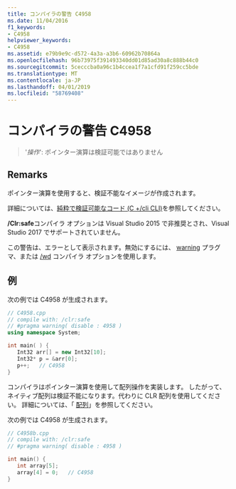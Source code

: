 ```yaml
---
title: コンパイラの警告 C4958
ms.date: 11/04/2016
f1_keywords:
- C4958
helpviewer_keywords:
- C4958
ms.assetid: e79b9e9c-d572-4a3a-a3b6-60962b70864a
ms.openlocfilehash: 96b73975f391493340dd01d85ad30a8c888b44c0
ms.sourcegitcommit: 5cecccba0a96c1b4ccea1f7a1cfd91f259cc5bde
ms.translationtype: MT
ms.contentlocale: ja-JP
ms.lasthandoff: 04/01/2019
ms.locfileid: "58769408"
---
```

# <a name="compiler-warning-c4958"></a>コンパイラの警告 C4958

> '*操作*': ポインター演算は検証可能ではありません

## <a name="remarks"></a>Remarks

ポインター演算を使用すると、検証不能なイメージが作成されます。

詳細については、[純粋で検証可能なコード (C +/cli CLI)](../../dotnet/pure-and-verifiable-code-cpp-cli.md)を参照してください。

**/Clr:safe**コンパイラ オプションは Visual Studio 2015 で非推奨とされ、Visual Studio 2017 でサポートされていません。

この警告は、エラーとして表示されます。無効にするには、 [warning](../../preprocessor/warning.md) プラグマ、または [/wd](../../build/reference/compiler-option-warning-level.md) コンパイラ オプションを使用します。

## <a name="example"></a>例

次の例では C4958 が生成されます。

```cpp
// C4958.cpp
// compile with: /clr:safe
// #pragma warning( disable : 4958 )
using namespace System;

int main( ) {
   Int32 arr[] = new Int32[10];
   Int32* p = &arr[0];
   p++;   // C4958
}
```

コンパイラはポインター演算を使用して配列操作を実装します。 したがって、ネイティブ配列は検証不能になります。代わりに CLR 配列を使用してください。 詳細については、「 [配列](../../extensions/arrays-cpp-component-extensions.md)」を参照してください。

次の例では C4958 が生成されます。

```cpp
// C4958b.cpp
// compile with: /clr:safe
// #pragma warning( disable : 4958 )

int main() {
   int array[5];
   array[4] = 0;   // C4958
}
```